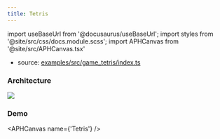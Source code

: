 ```yaml
---
title: Tetris
---
```


import useBaseUrl from '@docusaurus/useBaseUrl';
import styles from '@site/src/css/docs.module.scss';
import APHCanvas from '@site/src/APHCanvas.tsx'

- source: [examples/src/game_tetris/index.ts](https://github.com/APHGames/examples/blob/main/src/game_tetris/index.ts)

### Architecture

<div className={styles.figure}>
  <img className={styles.fill} src={useBaseUrl('img/docs/tetris.svg')} />
</div>

### Demo

<APHCanvas name={'Tetris'} />

